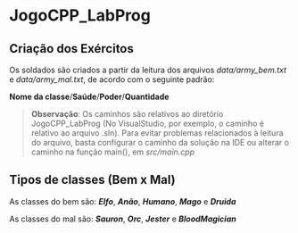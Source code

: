 # JogoCPP_LabProg

## Criação dos Exércitos

Os soldados são criados a partir da leitura dos arquivos *data/army_bem.txt* e *data/army_mal.txt*, de acordo com o seguinte padrão:

**Nome da classe**/**Saúde**/**Poder**/**Quantidade**

> **Observação**: Os caminhos são relativos ao diretório JogoCPP_LabProg (No VisualStudio, por exemplo, o caminho é relativo ao arquivo .sln).
> Para evitar problemas relacionados à leitura do arquivo, basta configurar o caminho da solução na IDE ou alterar o caminho na função main(), em *src/main.cpp*

## Tipos de classes (Bem x Mal)

As classes do bem são: ***Elfo***, ***Anão***, ***Humano***, ***Mago*** e ***Druida***

As classes do mal são: ***Sauron***, ***Orc***, ***Jester*** e ***BloodMagician***
